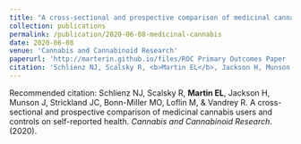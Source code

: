 ```yaml
---
title: "A cross-sectional and prospective comparison of medicinal cannabis users and controls on self-reported health"
collection: publications
permalink: /publication/2020-06-08-medicinal-cannabis
date: 2020-06-08
venue: 'Cannabis and Cannabinoid Research'
paperurl: 'http://marterin.github.io/files/ROC Primary Outcomes Paper (2020).pdf'
citation: 'Schlienz NJ, Scalsky R, <b>Martin EL</b>, Jackson H, Munson J, Strickland JC, Bonn-Miller MO, Loflin M, &amp; Vandrey R. A cross-sectional and prospective comparison of medicinal cannabis users and controls on self-reported health. <i>Cannabis and Cannabinoid Research</i>. (2020).'
---
```

Recommended citation: Schlienz NJ, Scalsky R, <b>Martin EL</b>, Jackson H, Munson J, Strickland JC, Bonn-Miller MO, Loflin M, & Vandrey R. A cross-sectional and prospective comparison of medicinal cannabis users and controls on self-reported health. <i>Cannabis and Cannabinoid Research</i>. (2020).